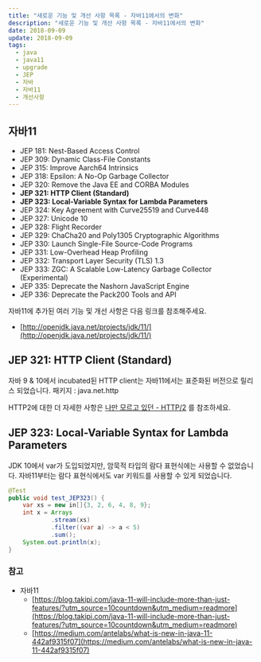 ```yaml
---
title: "새로운 기능 및 개선 사항 목록 - 자바11에서의 변화"
description: "새로운 기능 및 개선 사항 목록 - 자바11에서의 변화"
date: 2018-09-09
update: 2018-09-09
tags:
  - java
  - java11
  - upgrade
  - JEP
  - 자바
  - 자바11
  - 개선사항
---
```


## 자바11

- JEP 181: Nest-Based Access Control
- JEP 309: Dynamic Class-File Constants
- JEP 315: Improve Aarch64 Intrinsics
- JEP 318: Epsilon: A No-Op Garbage Collector
- JEP 320: Remove the Java EE and CORBA Modules
- **JEP 321: HTTP Client (Standard)**
- **JEP 323: Local-Variable Syntax for Lambda Parameters**
- JEP 324: Key Agreement with Curve25519 and Curve448
- JEP 327: Unicode 10
- JEP 328: Flight Recorder
- JEP 329: ChaCha20 and Poly1305 Cryptographic Algorithms
- JEP 330: Launch Single-File Source-Code Programs
- JEP 331: Low-Overhead Heap Profiling
- JEP 332: Transport Layer Security (TLS) 1.3
- JEP 333: ZGC: A Scalable Low-Latency Garbage Collector (Experimental)
- JEP 335: Deprecate the Nashorn JavaScript Engine
- JEP 336: Deprecate the Pack200 Tools and API

자바11에 추가된 여러 기능 및 개선 사항은 다음 링크를 참조해주세요.

- [http://openjdk.java.net/projects/jdk/11/](http://openjdk.java.net/projects/jdk/11/)

## JEP 321: HTTP Client (Standard)

자바 9 & 10에서 incubated된 HTTP client는 자바11에서는 표준화된 버전으로 릴리스 되었습니다.
패키지 : java.net.http

HTTP2에 대한 더 자세한 사항은 [나만 모르고 있던 - HTTP/2](https://www.popit.kr/%EB%82%98%EB%A7%8C-%EB%AA%A8%EB%A5%B4%EA%B3%A0-%EC%9E%88%EB%8D%98-http2/) 를 참조하세요.

## JEP 323: Local-Variable Syntax for Lambda Parameters

JDK 10에서 var가 도입되었지만, 암묵적 타입의 람다 표현식에는 사용할 수 없었습니다. 자바11부터는 람다 표현식에서도 var 키워드를 사용할 수 있게 되었습니다.

```java
@Test
public void test_JEP323() {
    var xs = new in[]{3, 2, 6, 4, 8, 9};
    int x = Arrays
            .stream(xs)
            .filter((var a) -> a < 5)
            .sum();
    System.out.println(x);
}
```
### 참고

- 자바11
    - [https://blog.takipi.com/java-11-will-include-more-than-just-features/?utm_source=10countdown&utm_medium=readmore](https://blog.takipi.com/java-11-will-include-more-than-just-features/?utm_source=10countdown&utm_medium=readmore)
    - [https://medium.com/antelabs/what-is-new-in-java-11-442af9315f07](https://medium.com/antelabs/what-is-new-in-java-11-442af9315f07)

